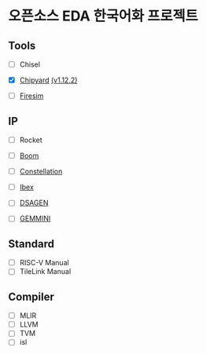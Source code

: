 # 오픈소스 EDA 한국어화 프로젝트

## Tools
- [ ] Chisel 
- [x] [Chipyard](https://chipyard.readthedocs.io/en/latest/index.html) [\(v1.12.2\)](https://github.com/ParkDongho/chipyard/blob/docs-kr-1.12.2/docs/index.rst)
- [ ] [Firesim](https://docs.fires.im/en/latest/)


## IP
- [ ] Rocket
- [ ] [Boom](https://docs.boom-core.org/en/latest/)
- [ ] [Constellation](https://constellation.readthedocs.io/en/latest/)
- [ ] [Ibex](https://ibex-core.readthedocs.io/en/latest/)
- [ ] [DSAGEN](https://dsa-framework.readthedocs.io/en/latest/)
- [ ] [GEMMINI](https://github.com/ucb-bar/gemmini/blob/master/README.md)


## Standard
- [ ] RISC-V Manual
- [ ] TileLink Manual

## Compiler
- [ ] MLIR
- [ ] LLVM
- [ ] TVM
- [ ] isl
